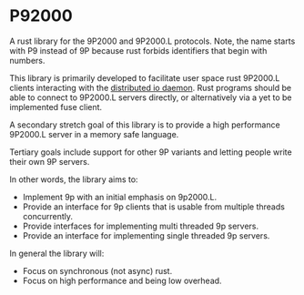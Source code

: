 # P92000

A rust library for the 9P2000 and 9P2000.L protocols. Note, the name starts with P9 instead of 9P because rust forbids identifiers that begin with numbers.

This library is primarily developed to facilitate user space rust 9P2000.L clients
interacting with the [distributed io daemon](https://github.com/chaos/diod).
Rust programs should be able to connect to 9P2000.L servers directly, or
alternatively via a yet to be implemented fuse client.

A secondary stretch goal of this library is to provide a high performance 9P2000.L
server in a memory safe language.

Tertiary goals include support for other 9P variants and letting people write their own 9P servers.

In other words, the library aims to:

- Implement 9p with an initial emphasis on 9p2000.L.
- Provide an interface for 9p clients that is usable from multiple threads concurrently.
- Provide interfaces for implementing multi threaded 9p servers.
- Provide an interface for implementing single threaded 9p servers.

In general the library will:

- Focus on synchronous (not async) rust.
- Focus on high performance and being low overhead.
